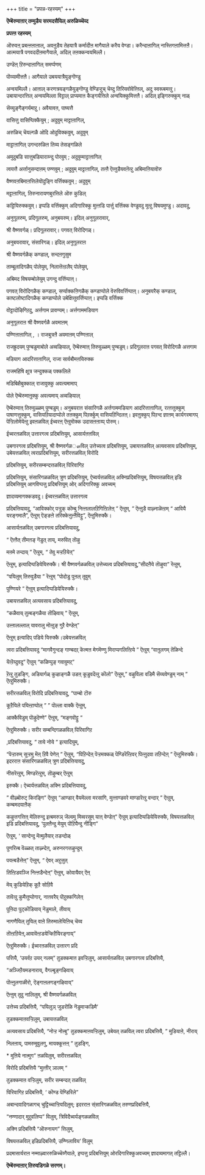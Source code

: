 +++
title = "प्रपन्न-रहस्यम्"
+++

**ऎम्बॆरुमाऩार् तम्मुडैय सरमदसैयिल् अरुळिच्चॆय्द**

**प्रपऩ्ऩ रहस्यम्**

ऒरुवऩ् प्रबऩ्ऩऩाऩाल्, अवऩुडैय तेहयात्रै कर्मादीऩ मागैयाले करैय वेण्डा। करैन्दाऩागिल् नास्तिगऩामित्तऩै। आत्मयात्रै पगवददीऩमागैयाले, अदिल् तऩक्कन्वयमिल्लै।

उण्डॆऩ् ऱिरुन्दाऩागिल् समर्प्पणम्

पॊय्यामीत्तऩै। आगैयाले उबययात्रैयुङ्गॊण्डु

अन्वयमिल्लै। आऩाल् करणत्रयङ्गळैयुङ्गॊण्डु वेण्डिऱ्ऱुच् चॆय्दु तिरियवोवॆऩ्ऩिल्, अदु स्वरूबमऩ्ऱु। उबायान्दरत्तिल् अन्वयमिल्ला विट्टाल् प्राप्यमाऩ कैङ्गर्यत्तिले अन्वयिक्कुमित्तऩै। अदिल् इङ्गिरुक्कुम् नाळ्

सॆय्युङ्गैङ्गर्यमाऱु। अवैयावऩ, पाष्यत्तै

वासित्तु वासिप्पिक्कैयुम् ; अदुवुम् माट्टाऩागिल्,

अरुळिच् चॆयल्गळै ओदि ओदुविक्कवुम्, अदुवुम्

माट्टाऩागिल् उगन्दरुळिऩ तिव्य तेसङ्गळिले

अमुदुबडि सात्तुबडियाराय्न्दु पोरवुम् ; अदुवुम्माट्टाऩागिल्

त्वयत्तै अर्त्तानुसन्दाऩम् पण्णवुम् ; अदुवुम् माट्टाऩागिल्, तऩ्ऩै ऎऩ्ऩुडैयवऩॆऩ्ऱु अबिमाऩियावॊरु

वैष्णवऩबिमाऩत्तिलेयॊदुङ्गि वर्त्तिक्कवुम् ; अदुवुम्

मट्टाऩागिल्, तिरुनारायणबुरत्तिले ऒरु कुडिल्

कट्टियिरुक्कवुम्। इप्पडि वर्त्तिक्कुम् अदिगारिक्कु मुऩ्ऩडि पार्त्तु वर्त्तिक्क वेण्डुवदु मूऩ्ऱु विषयमुण्डु। अदावदु,

अनुगूलरुम्, प्रदिगूलरुम्, अनुबयरुम्। इदिल् अनुगूलरावार्,

श्री वैष्णवर्गळ्। प्रदिगूलरावार्। पगवत् विरोदिगळ्।

अनुबयरावार्, संसारिगळ्। इदिल् अनुगूलराऩ

श्री वैष्णवर्गळैक् कण्डाल्, सन्दऩगुसुम

ताम्बूलादिगळैप् पोलेयुम्, निलात्तॆऩ्ऱलैप् पोलेयुम्,

अबिमद विषयम्बोलेयुम् उगन्दु वर्त्तिप्पाऩ्।

पगवत् विरोदिगळैक् कण्डाल्, सर्प्पाक्कऩिगळैक् कण्डाप्पोले वॆरुविवर्त्तिप्पाऩ्। अनुबयरैक् कण्डाल्, काष्टलोष्टादिगळैक् कण्डाप्पोले उबेक्षित्तुवर्त्तिप्पाऩ्। इप्पडि वर्त्तिक्क

वॊट्टादॊऴिगिऱदु, अर्त्तगाम प्रावण्यम्। अर्त्तगाममडियाग

अनुगूलराऩ श्री वैष्णवर्गळै अवमाऩम्

पण्णिऩाऩागिल् , । राजबुत्रऩै अवमाऩम् पण्णिऩाल्

राजह्रुदयम् पुण्बडुमाबोले अव्वऴियाल्, ऎम्बॆरुमाऩ् तिरुवुळ्ळम् पुण्बडुम्। प्रदिगूलराऩ पगवत् विरोदिगळै अत्तगाम

मडियाग आदरित्ताऩागिल्, राजा सार्वबौमऩयिरुक्क

राजमहिषि क्षूत्र जन्दुक्कळ् पक्कलिले

मडिबिक्षैबुक्काल् राजावुक्कु अवत्यमामाप्

पोले ऎम्बॆरुमाऩुक्कु अवत्यमाय् अव्वऴियाल्

ऎम्बॆरुमाऩ् तिरुवुळ्ळम् पुण्बडुम्। अनुबयराऩ संसारिगळै अर्त्तगाममडियाग आदरित्ताऩागिल्, रत्ऩत्तुक्कुम् पाषाणत्तुक्कुम्, वासियऱियादाप्पोले तऩक्कुम् पिऱर्क्कुम् वासियऱिन्दिलऩ्। इवऩुक्कुप् पिऱन्द ज्ञाऩम् कार्यगरमागप् पॆऱ्ऱिलोमेयॆऩ्ऱु इवऩळविल् ईच्वरऩ् ऎऩ्ऱुमॊक्क उदासऩऩाय्प् पोरुम्।

ईच्वरऩळविल् उत्तारगत्व प्रदिबत्तियुम्, आसार्यऩऩविल्

उबगारगत्व प्रदिबत्तियुम्, श्री वैष्णवर्गळௗविल् उत्तेच्यत्व प्रदिबत्तियुम्, उबायत्तळविल् अत्यवसाय प्रदिबत्तियुम्, उबेयत्तळविल् त्वराप्रदिबत्तियुम्, सरीरत्तळविल् विरोदि

प्रदिबत्तियुम्, सरीरसम्बन्दत्तळविल् पिरिवागिऱ

प्रदिबत्तियुम्, संसारिगळळविल् त्रुण प्रदिबत्तियुम्, ऐच्वर्यत्तळविल् अक्निप्रदिबत्तियुम्, विषयत्तळविल् इडि प्रदिबत्तियुम् आगविप्पत्तु प्रदिबत्तियुम् ओर् अदिगारिक्कु अवच्यम्

ज्ञादव्यमागक्कडवदु। ईच्वरऩळविल् उत्तारगत्व

प्रदिबत्तियावदु, “आविक्कोर् पऱ्ऱुक् कॊम्बु निऩ्ऩलालऱिगिऩ्ऱिलेऩ् ” ऎऩ्ऱुम्, ” ऎऩ्ऩुडै वाऴ्नाळॆऩ्ऱम् “ आवियै यरङ्गमालै”, ऎऩ्ऱुम् ऎङ्ङऩे तरिक्केऩुऩ्ऩैविट्टु”, ऎऩ्ऱुमिरुक्कै।

आसार्यऩळविल् उबगारगत्व प्रदिबत्तियावदु,

“ ऎऩ्ऩैत् तीमऩङ् गॆडुत् ताय्, मरुवित् तॊऴु

मऩमे तन्दाय् ” ऎऩ्ऱुम्, “ तेवु मऱ्ऱऱियेऩ्”

ऎऩ्ऱुम्, इत्यादिप्पडियेयिरुक्कै। श्री वैष्णवर्गळळविल् उत्तेच्यत्व प्रदिबत्तियावदु,”सीदऩैये तॊऴुवा” रॆऩ्ऱुम्,

“पयिलुम् तिरुवुडैया ” रॆऩ्ऱुम् “पोदोडु पुऩल् तूवुम्

पुण्णियरे ” ऎऩ्ऱुम् इत्यादिप्पडियेयिरुक्कै।

उबायत्तळविल् अत्यवसाय प्रदिबत्तियावदु,

“कळैवाय् तुऩ्बङ्गळैया तॊऴिवाय् ” ऎऩ्ऱुम्,

उऩ्ऩालल्लाल् यावरालु मॊऩ्ऱुङ् गुऱै वेण्डेऩ्”

ऎऩ्ऱुम् इत्यादिप् पडिये यिरुक्कै।उबेयत्तळविल्

त्वरा प्रदिबत्तियावदु “मागवैगुन्दङ् गाण्बदऱ् कॆऩ्मऩ मेगमॆण्णु मिराप्पगलिऩ्ऱिये ” ऎऩ्ऱुम् “वाऩुलगम् तॆळिन्दे

यॆऩ्ऱॆय्दुवदु” ऎऩ्ऱुम् “कळिप्पुङ् गवावुमऱ्”

ऱॆऩ्ऱु तुडङ्गि, अडियार्गळ् कुऴाङ्गळै उडऩ् कूडुवदॆऩ्ऱु कॊलो” ऎऩ्ऱुम्,” वऴुविला वडिमै सॆय्यवेण्डुम् नाम् ” ऎऩ्ऱुमिरुक्कै।

सरीरत्तळविल् विरोदि प्रदिबत्तियावदु, “पाम्बो टॊरु

कूऱैयिले पयिऩ्ऱाप्पोल् ” ” पॊल्ला वाक्कै ऎऩ्ऱुम्,

आक्कैविडुम् पॊऴुदॆण्णे” ऎऩ्ऱुम्, “मङ्गवॊट्टु “

ऎऩ्ऱुमिरुक्कै। सरीर सम्बन्दिगळळविल् पिरिवागिऱ

,प्रदिबत्तियावदु, ” ताये नोये ” इत्यादियुम्,

“पॆऱ्ऱारुम् सुऱ्ऱमु मॆऩ् ऱिवै पेणेऩ् ” ऎऩ्ऱुम्, “पिऱिन्देऩ् पॆऱ्ऱमक्कळ् पॆण्डिरॆऩ्ऱिवर् पिऩ्ऩुदवा तऱिन्देऩ् ” ऎऩ्ऱुमिरुक्कै। इदरराऩ संसारिगळळविल् त्रुण प्रदिबत्तियावदु,

नीसरॆऩ्ऱुम्, मिण्डरॆऩ्ऱुम्, तॊऴुम्बर् ऎऩ्ऱुम्

इरुक्कै। ऐच्वर्यत्तळविल् अक्नि प्रदिबत्तियावदु,

” वीऴ्बॊरुट् किरङ्गि” ऎऩ्ऱुम् “आण्डार् वैयमॆल्ला मरसागि, मुऩ्ऩाण्डवरे माण्डारॆऩ्ऱु वन्दार् ” ऎऩ्ऱुम्, कम्बमदयाऩैक्

कऴुत्तगत्तिऩ् मेलिरुन्दु इऩ्बमरुञ् जॆल्वमु मिव्वरसुम् याऩ् वेण्डेऩ्” ऎऩ्ऱुम् इत्यादिप्पडियेयिरुक्कै, विषयत्तळविल् इडि प्रदिबत्तियावदु, ‘पुलऩैन्दु मेयुम् पॊऱियैन्दु नीङ्गि”

ऎऩ्ऱुम्, ‘ सान्देन्दु मॆऩ्मुलैयार् तडन्दोळ्

पुणरिऩ्ब वॆळ्ळत् ताऴ्न्देऩ्, अरुनरगत्तऴुन्दुम्

पयऩ्बडैत्तेऩ्” ऎऩ्ऱुम्, “ ऐवर् अऱुत्तुत्

तिऩ्ऱिडवञ्जि निऩ्ऩडैन्देऩ्” ऎऩ्ऱुम्, कोवायैवर् ऎऩ्

मॆय् कुडियेऱिक् कूऱै सोऱिवै

तावॆऩ्ऱु कुमैत्तुप्पोगार्, नाऩवरैप् पॊऱुक्कगिलेऩ्

पुऩिदा पुट्कॊडियाय् नॆडुमाले, तीवाय्

नागणैयिल् तुयिल् वाऩे तिरुमालेयिऩिच् चॆय्व

तॊऩ्ऱऱियेऩ्,आवावॆऩ्ऱडयेऱ्किऱैयिरङ्गाय्”

ऎऩ्ऱुमिरुक्कै। ईच्वरऩळविल् उत्तारग प्रदि

पत्तियै, ‘उयर्वऱ उयर् नलम्” तुडक्कमाऩ इवऱ्ऱिलुम्, आसार्यऩळविल् उबगारगत्व प्रदिबत्तियै,

“अञ्जिऱैयमडनाराय्, वैगल्बूङ्गऴिवाय्

पॊऩ्ऩुलगाळीरो, ऎङ्गाऩलगङ्गऴिवाय्”

ऎऩ्ऩुम् तूदु नालिलुम्, श्री वैष्णवर्गळळविल्

उत्तेच्य प्रदिबत्तियै, “पयिलुञ् जुडरॊळि नॆडुमाऱ्कडिमै’

तुडक्कमाऩवऱ्ऱिलुम्, उबायत्तळविल्

अत्यवसाय प्रदिबत्तियै, “नोऱ्ऱ नोऩ्बु” तुडक्कमाऩवऱ्ऱिलुम्, उबेयत् तळविल् त्वरा प्रदिबत्तियै, ” मुडियाऩे, नीराय्

निलऩाय्, पामरुमूवुलगु, मायक्कूत्तऩ् ” तुडङ्गि,

\* मुऩिये नाऩ्मुग” ऩळविलुम्, सरीरत्तळविल्

विरोदि प्रदिबत्तियै “मुऩ्ऩीर् ञालम् “

तुडक्कमाऩ वऱ्ऱिलुम्, सरीर सम्बन्दत् तळविल्

पिरिवागिऱ प्रदिबत्तियै, ‘ कॊण्ड पॆण्डिरिले”

अबान्दवादिगळागच् चुट्टिच्चाऱ्ऱियदिलुम्; इदरराऩ स्ंसारिगळळविल् तरुणप्रदिबत्तियै,

”नण्णादार् मुऱुवलिप्प” विलुम्, त्रिविदैच्वर्यङ्गळळविल्

अक्नि प्रदिबत्तियै “ऒरुनायग” त्तिलुम्,

विषयत्तळविल् इडिप्रदिबत्तियै, उण्णिलाविय’ विलुम्

प्रदमासार्यराऩ नम्माऴ्वाररुळिच्चॆय्गैयाले, इप्पत्तु प्रदिबत्तियुम् ओरदिगारिक्कुअवच्यम् ज्ञादव्यमागत् तट्टिल्लै।

**ऎम्बॆरुमाऩार् तिरुवडिगळे सरणम्।**

